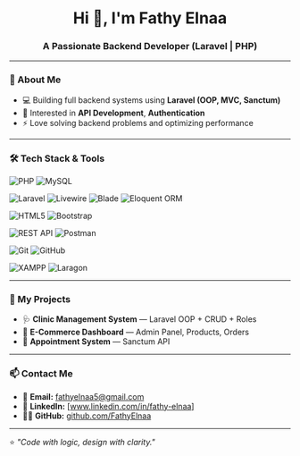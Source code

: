 <h1 align="center">Hi 👋, I'm Fathy Elnaa</h1>
<h3 align="center">A Passionate Backend Developer (Laravel | PHP)</h3>

---

### 🚀 About Me
- 💻 Building full backend systems using **Laravel (OOP, MVC, Sanctum)**
- 🧩 Interested in **API Development**, **Authentication**
- ⚡ Love solving backend problems and optimizing performance

---

### 🛠️ Tech Stack & Tools

![PHP](https://img.shields.io/badge/PHP-777BB4?style=for-the-badge&logo=php&logoColor=white)
![MySQL](https://img.shields.io/badge/MySQL-4479A1?style=for-the-badge&logo=mysql&logoColor=white)

![Laravel](https://img.shields.io/badge/Laravel-FF2D20?style=for-the-badge&logo=laravel&logoColor=white)
![Livewire](https://img.shields.io/badge/Livewire-4E56A6?style=for-the-badge&logo=laravel&logoColor=white)
![Blade](https://img.shields.io/badge/Blade-FF2D20?style=for-the-badge&logo=laravel&logoColor=white)
![Eloquent ORM](https://img.shields.io/badge/Eloquent%20ORM-FF2D20?style=for-the-badge&logo=laravel&logoColor=white)

![HTML5](https://img.shields.io/badge/HTML5-E34F26?style=for-the-badge&logo=html5&logoColor=white)
![Bootstrap](https://img.shields.io/badge/Bootstrap-7952B3?style=for-the-badge&logo=bootstrap&logoColor=white)

![REST API](https://img.shields.io/badge/REST%20APIs-005571?style=for-the-badge&logo=postman&logoColor=white)
![Postman](https://img.shields.io/badge/Postman-FF6C37?style=for-the-badge&logo=postman&logoColor=white)

![Git](https://img.shields.io/badge/Git-F05032?style=for-the-badge&logo=git&logoColor=white)
![GitHub](https://img.shields.io/badge/GitHub-181717?style=for-the-badge&logo=github&logoColor=white)

![XAMPP](https://img.shields.io/badge/XAMPP-FB7A24?style=for-the-badge&logo=xampp&logoColor=white)
![Laragon](https://img.shields.io/badge/Laragon-0E83CD?style=for-the-badge&logo=laragon&logoColor=white)


---

### 🧰 My Projects
- 🩺 **Clinic Management System** — Laravel OOP + CRUD + Roles  
- 🛒 **E-Commerce Dashboard** — Admin Panel, Products, Orders  
- 📆 **Appointment System** — Sanctum API  

---

### 📫 Contact Me
- 📧 **Email:** fathyelnaa5@gmail.com  
- 💼 **LinkedIn:** [www.linkedin.com/in/fathy-elnaa]
- 🧑‍💻 **GitHub:** [github.com/FathyElnaa](https://github.com/FathyElnaa)

---

⭐ _"Code with logic, design with clarity."_
